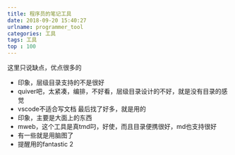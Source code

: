```yaml
---
title: 程序员的笔记工具
date: 2018-09-20 15:40:27
urlname: programmer_tool
categories: 工具
tags: 工具
top : 100
---
```


这里只说缺点，优点很多的
* 印象，层级目录支持的不是很好
* quiver吧，太紧凑，编排，不好看，层级目录设计的不好，就是没有目录的感觉
* vscode不适合写文档
最后找了好多，就是用的
* 印象，主要是大面上的东西
* mweb，这个工具是真tmd叼，好使，而且目录便携很好，md也支持很好
* 有一些就是用脑图了
* 提醒用的fantastic 2

<!--more-->